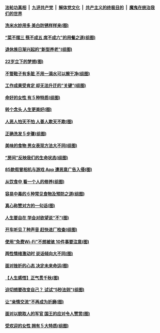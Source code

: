 ####  [法轮功真相](../../../../basic/blob/master/README.md?t=08210601) &nbsp;|&nbsp; [九评共产党](../../../../9ping.md/blob/master/README.md?t=08210601) &nbsp;|&nbsp; [解体党文化](../../../../jtdwh.md/blob/master/README.md?t=08210601)  &nbsp;|&nbsp; [共产主义的终极目的](../../../../gczydzjmd.md/blob/master/README.md?t=08210601) &nbsp;|&nbsp; [魔鬼在统治我们的世界](../../../../mgztzwmdsj.md/blob/master/README.md?t=08210601) 

#### [洗米水妙用多 美白防锈样样来(图)](../pages/p8/904384.md?t=08210601) 

#### [“菜不摆三 筷不成五 席不成六”的用餐之道(组图)](../pages/p8/904364.md?t=08210601) 

#### [退休族日渐兴起的“新型养老”(组图)](../pages/p8/904025.md?t=08210601) 

#### [22岁立下的梦想(图)](../pages/p8/904247.md?t=08210601) 

#### [不管鞋子有多脏 不用一滴水可以擦干净(组图)](../pages/p8/903833.md?t=08210601) 

#### [工作成果受肯定 却无法升迁的“关键”(组图)](../pages/p8/904239.md?t=08210601) 

#### [命好的女性 有５种特质(组图)](../pages/p8/904008.md?t=08210601) 

#### [转个念头 人生更美好(图)](../pages/p8/903829.md?t=08210601) 

#### [人恶人怕天不怕 人善人欺天不欺(图)](../pages/p8/903708.md?t=08210601) 

#### [正确洗发５步骤(组图)](../pages/p8/904066.md?t=08210601) 

#### [美味的食物 男女表现方法大不同(组图)](../pages/p8/904038.md?t=08210601) 

#### [“房间”反映我们的生命状态(组图)](../pages/p8/903625.md?t=08210601) 

#### [85款假冒相机与游戏 App 遭恶意广告入侵(图)](../pages/p8/904001.md?t=08210601) 

#### [从饮食中 看一个人的修养(组图)](../pages/p8/904020.md?t=08210601) 

#### [容易中毒的６种常见食物及预防之道(组图)](../pages/p8/904019.md?t=08210601) 

#### [真心称赞对方的一句话(图)](../pages/p8/903899.md?t=08210601) 

#### [人生要自在 学会对欲望说“不”(图)](../pages/p8/903822.md?t=08210601) 

#### [开车听见７种声音 赶快进厂检查(组图)](../pages/p8/903792.md?t=08210601) 

#### [使用“免费Wi-Fi”不想被骇 10件事要注意(图)](../pages/p8/903693.md?t=08210601) 

#### [两性情绪激动时 说话倾向大不同(图)](../pages/p8/903896.md?t=08210601) 

#### [面对挫折的心态 决定未来命运(图)](../pages/p8/903615.md?t=08210601) 

#### [【人生感悟】正气贯千秋(图)](../pages/p8/903658.md?t=08210601) 

#### [迫切想要改变自己？ 试试“5秒法则”(组图)](../pages/p8/903788.md?t=08210601) 

#### [让“亲情交流”不再成为折磨(图)](../pages/p8/903787.md?t=08210601) 

#### [面对以貌取人的军官 国王的应对令人赞赏(图)](../pages/p8/903601.md?t=08210601) 

#### [受欢迎的女性 拥有５大特质(组图)](../pages/p8/903664.md?t=08210601) 

